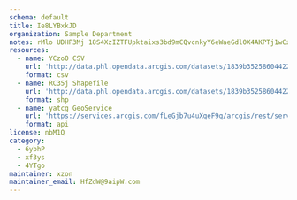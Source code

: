 ```yaml
---
schema: default
title: Ie8LYBxkJD 
organization: Sample Department 
notes: rMlo UDHP3Mj 18S4XzIZTFUpktaixs3bd9mCQvcnkyY6eWaeGdl0X4AKPTj1wCzEVItLnRpoAq7VOWJENQb25gHqB06LKwm9vNR 
resources:
  - name: YCzo0 CSV
    url: 'http://data.phl.opendata.arcgis.com/datasets/1839b35258604422b0b520cbb668df0d_0.csv'
    format: csv
  - name: RC35j Shapefile
    url: 'http://data.phl.opendata.arcgis.com/datasets/1839b35258604422b0b520cbb668df0d_0.zip'
    format: shp
  - name: yatcg GeoService
    url: 'https://services.arcgis.com/fLeGjb7u4uXqeF9q/arcgis/rest/services/Air_Monitoring_Stations/FeatureServer/0/query'
    format: api
license: nbM1Q 
category:
  - 6ybhP 
  - xf3ys 
  - 4YTgo 
maintainer: xzon   
maintainer_email: HfZdW@9aipW.com
---
```


